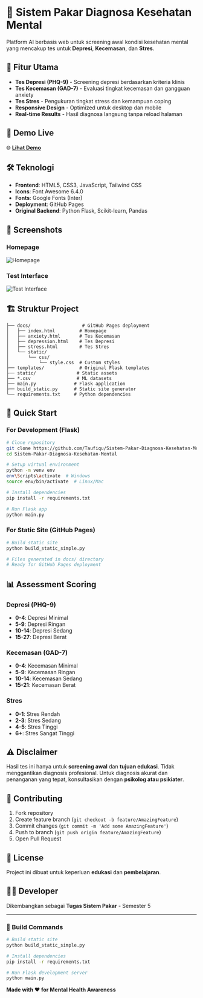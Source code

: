 # 🧠 Sistem Pakar Diagnosa Kesehatan Mental

Platform AI berbasis web untuk screening awal kondisi kesehatan mental yang mencakup tes untuk **Depresi**, **Kecemasan**, dan **Stres**.

## 🌟 Fitur Utama

- **Tes Depresi (PHQ-9)** - Screening depresi berdasarkan kriteria klinis
- **Tes Kecemasan (GAD-7)** - Evaluasi tingkat kecemasan dan gangguan anxiety  
- **Tes Stres** - Pengukuran tingkat stress dan kemampuan coping
- **Responsive Design** - Optimized untuk desktop dan mobile
- **Real-time Results** - Hasil diagnosa langsung tanpa reload halaman

## 🚀 Demo Live

🌐 **[Lihat Demo](https://Taufiqu.github.io/Sistem-Pakar-Diagnosa-Kesehatan-Mental/)**

## 🛠️ Teknologi

- **Frontend**: HTML5, CSS3, JavaScript, Tailwind CSS
- **Icons**: Font Awesome 6.4.0
- **Fonts**: Google Fonts (Inter)
- **Deployment**: GitHub Pages
- **Original Backend**: Python Flask, Scikit-learn, Pandas

## 📱 Screenshots

### Homepage
![Homepage](https://via.placeholder.com/800x400/4F46E5/FFFFFF?text=Mental+Health+Expert+System)

### Test Interface
![Test Interface](https://via.placeholder.com/800x400/10B981/FFFFFF?text=Interactive+Assessment)

## 🏗️ Struktur Project

```
├── docs/                   # GitHub Pages deployment
│   ├── index.html         # Homepage
│   ├── anxiety.html       # Tes Kecemasan
│   ├── depression.html    # Tes Depresi
│   ├── stress.html        # Tes Stres
│   └── static/           
│       └── css/
│           └── style.css  # Custom styles
├── templates/             # Original Flask templates
├── static/               # Static assets
├── *.csv                 # ML datasets
├── main.py              # Flask application
├── build_static.py      # Static site generator
└── requirements.txt     # Python dependencies
```

## 🚀 Quick Start

### For Development (Flask)
```bash
# Clone repository
git clone https://github.com/Taufiqu/Sistem-Pakar-Diagnosa-Kesehatan-Mental.git
cd Sistem-Pakar-Diagnosa-Kesehatan-Mental

# Setup virtual environment
python -m venv env
env\Scripts\activate  # Windows
source env/bin/activate  # Linux/Mac

# Install dependencies
pip install -r requirements.txt

# Run Flask app
python main.py
```

### For Static Site (GitHub Pages)
```bash
# Build static site
python build_static_simple.py

# Files generated in docs/ directory
# Ready for GitHub Pages deployment
```

## 📊 Assessment Scoring

### Depresi (PHQ-9)
- **0-4**: Depresi Minimal
- **5-9**: Depresi Ringan  
- **10-14**: Depresi Sedang
- **15-27**: Depresi Berat

### Kecemasan (GAD-7)
- **0-4**: Kecemasan Minimal
- **5-9**: Kecemasan Ringan
- **10-14**: Kecemasan Sedang  
- **15-21**: Kecemasan Berat

### Stres
- **0-1**: Stres Rendah
- **2-3**: Stres Sedang
- **4-5**: Stres Tinggi
- **6+**: Stres Sangat Tinggi

## ⚠️ Disclaimer

Hasil tes ini hanya untuk **screening awal** dan **tujuan edukasi**. Tidak menggantikan diagnosis profesional. Untuk diagnosis akurat dan penanganan yang tepat, konsultasikan dengan **psikolog atau psikiater**.

## 🤝 Contributing

1. Fork repository
2. Create feature branch (`git checkout -b feature/AmazingFeature`)
3. Commit changes (`git commit -m 'Add some AmazingFeature'`)
4. Push to branch (`git push origin feature/AmazingFeature`)
5. Open Pull Request

## 📄 License

Project ini dibuat untuk keperluan **edukasi** dan **pembelajaran**.

## 👨‍💻 Developer

Dikembangkan sebagai **Tugas Sistem Pakar** - Semester 5

---

### 🔧 Build Commands

```bash
# Build static site
python build_static_simple.py

# Install dependencies
pip install -r requirements.txt

# Run Flask development server
python main.py
```

**Made with ❤️ for Mental Health Awareness**